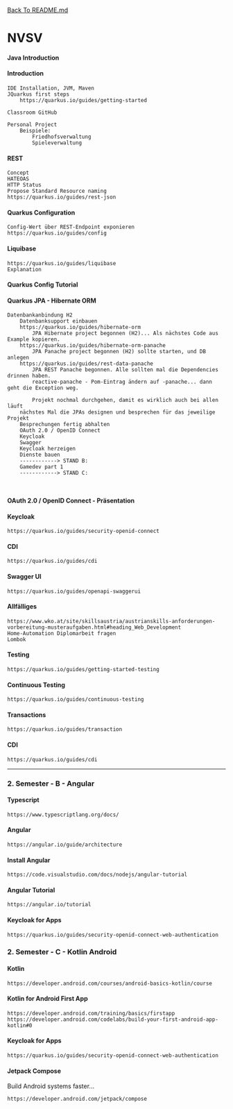 [Back To README.md][back]

# NVSV

#### Java Introduction

#### Introduction

```
IDE Installation, JVM, Maven
JQuarkus first steps
	https://quarkus.io/guides/getting-started
	
Classroom GitHub

Personal Project
	Beispiele:
		Friedhofsverwaltung
		Spieleverwaltung
```

#### REST

```
Concept
HATEOAS
HTTP Status
Propose Standard Resource naming
https://quarkus.io/guides/rest-json
```

#### Quarkus Configuration

```
Config-Wert über REST-Endpoint exponieren
https://quarkus.io/guides/config
```

#### Liquibase

```
https://quarkus.io/guides/liquibase
Explanation
```

#### Quarkus Config Tutorial

#### Quarkus JPA - Hibernate ORM

```
Datenbankanbindung H2
	Datenbanksupport einbauen
	https://quarkus.io/guides/hibernate-orm
		JPA Hibernate project begonnen (H2)... Als nächstes Code aus Example kopieren.
	https://quarkus.io/guides/hibernate-orm-panache
		JPA Panache project begonnen (H2) sollte starten, und DB anlegen
	https://quarkus.io/guides/rest-data-panache
		JPA REST Panache begonnen. Alle sollten mal die Dependencies drinnen haben.
		reactive-panache - Pom-Eintrag ändern auf -panache... dann geht die Exception weg.
	
		Projekt nochmal durchgehen, damit es wirklich auch bei allen läuft
	nächstes Mal die JPAs designen und besprechen für das jeweilige Projekt
	Besprechungen fertig abhalten
	OAuth 2.0 / OpenID Connect
	Keycloak
	Swagger
	Keycloak herzeigen
	Dienste bauen
	------------> STAND B:
	Gamedev part 1
	------------> STAND C:
	
	
```

#### OAuth 2.0 / OpenID Connect - Präsentation

#### Keycloak

```
https://quarkus.io/guides/security-openid-connect
```

#### CDI

```
https://quarkus.io/guides/cdi
```


#### Swagger UI

```
https://quarkus.io/guides/openapi-swaggerui
```



#### Allfälliges

```
https://www.wko.at/site/skillsaustria/austrianskills-anforderungen-vorbereitung-musteraufgaben.html#heading_Web_Development
Home-Automation Diplomarbeit fragen
Lombok
```

#### Testing

```
https://quarkus.io/guides/getting-started-testing
```

#### Continuous Testing

```
https://quarkus.io/guides/continuous-testing
```

#### Transactions

```
https://quarkus.io/guides/transaction
```

#### CDI

```
https://quarkus.io/guides/cdi
```

---

### 2. Semester - B - Angular

#### Typescript

```
https://www.typescriptlang.org/docs/
```

#### Angular

```
https://angular.io/guide/architecture
```

#### Install Angular

```
https://code.visualstudio.com/docs/nodejs/angular-tutorial
```

#### Angular Tutorial

```
https://angular.io/tutorial
```


#### Keycloak for Apps

```
https://quarkus.io/guides/security-openid-connect-web-authentication
```

### 2. Semester - C - Kotlin Android

#### Kotlin

```
https://developer.android.com/courses/android-basics-kotlin/course
```

#### Kotlin for Android First App

```
https://developer.android.com/training/basics/firstapp
https://developer.android.com/codelabs/build-your-first-android-app-kotlin#0
```


#### Keycloak for Apps

```
https://quarkus.io/guides/security-openid-connect-web-authentication
```


#### Jetpack Compose
Build Android systems faster...
```
https://developer.android.com/jetpack/compose
```


[back]: https://github.com/UnterrainerInformatik/htl

